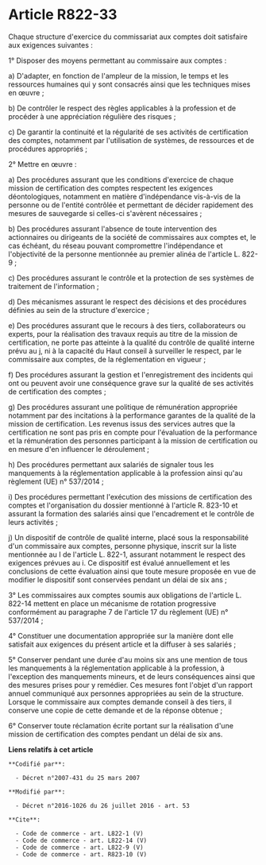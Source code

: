 # Article R822-33

Chaque structure d'exercice du commissariat aux comptes doit satisfaire aux exigences suivantes : 

1° Disposer des moyens permettant au commissaire aux comptes : 

a) D'adapter, en fonction de l'ampleur de la mission, le temps et les ressources humaines qui y sont consacrés ainsi que les
techniques mises en œuvre ; 

b) De contrôler le respect des règles applicables à la profession et de procéder à une appréciation régulière des risques ; 

c) De garantir la continuité et la régularité de ses activités de certification des comptes, notamment par l'utilisation de
systèmes, de ressources et de procédures appropriés ; 

2° Mettre en œuvre : 

a) Des procédures assurant que les conditions d'exercice de chaque mission de certification des comptes respectent les
exigences déontologiques, notamment en matière d'indépendance vis-à-vis de la personne ou de l'entité contrôlée et permettant
de décider rapidement des mesures de sauvegarde si celles-ci s'avèrent nécessaires ; 

b) Des procédures assurant l'absence de toute intervention des actionnaires ou dirigeants de la société de commissaires aux
comptes et, le cas échéant, du réseau pouvant compromettre l'indépendance et l'objectivité de la personne mentionnée au
premier alinéa de l'article L. 822-9 ; 

c) Des procédures assurant le contrôle et la protection de ses systèmes de traitement de l'information ; 

d) Des mécanismes assurant le respect des décisions et des procédures définies au sein de la structure d'exercice ; 

e) Des procédures assurant que le recours à des tiers, collaborateurs ou experts, pour la réalisation des travaux requis au
titre de la mission de certification, ne porte pas atteinte à la qualité du contrôle de qualité interne prévu au j, ni à la
capacité du Haut conseil à surveiller le respect, par le commissaire aux comptes, de la réglementation en vigueur ; 

f) Des procédures assurant la gestion et l'enregistrement des incidents qui ont ou peuvent avoir une conséquence grave sur la
qualité de ses activités de certification des comptes ; 

g) Des procédures assurant une politique de rémunération appropriée notamment par des incitations à la performance garantes
de la qualité de la mission de certification. Les revenus issus des services autres que la certification ne sont pas pris en
compte pour l'évaluation de la performance et la rémunération des personnes participant à la mission de certification ou en
mesure d'en influencer le déroulement ; 

h) Des procédures permettant aux salariés de signaler tous les manquements à la réglementation applicable à la profession
ainsi qu'au règlement (UE) n° 537/2014 ; 

i) Des procédures permettant l'exécution des missions de certification des comptes et l'organisation du dossier mentionné à
l'article R. 823-10 et assurant la formation des salariés ainsi que l'encadrement et le contrôle de leurs activités ; 

j) Un dispositif de contrôle de qualité interne, placé sous la responsabilité d'un commissaire aux comptes, personne
physique, inscrit sur la liste mentionnée au I de l'article L. 822-1, assurant notamment le respect des exigences prévues au
i. Ce dispositif est évalué annuellement et les conclusions de cette évaluation ainsi que toute mesure proposée en vue de
modifier le dispositif sont conservées pendant un délai de six ans ; 

3° Les commissaires aux comptes soumis aux obligations de l'article L. 822-14 mettent en place un mécanisme de rotation
progressive conformément au paragraphe 7 de l'article 17 du règlement (UE) n° 537/2014 ; 

4° Constituer une documentation appropriée sur la manière dont elle satisfait aux exigences du présent article et la diffuser
à ses salariés ; 

5° Conserver pendant une durée d'au moins six ans une mention de tous les manquements à la réglementation applicable à la
profession, à l'exception des manquements mineurs, et de leurs conséquences ainsi que des mesures prises pour y remédier. Ces
mesures font l'objet d'un rapport annuel communiqué aux personnes appropriées au sein de la structure. Lorsque le commissaire
aux comptes demande conseil à des tiers, il conserve une copie de cette demande et de la réponse obtenue ; 

6° Conserver toute réclamation écrite portant sur la réalisation d'une mission de certification des comptes pendant un délai
de six ans.

**Liens relatifs à cet article**

	**Codifié par**:

	  - Décret n°2007-431 du 25 mars 2007

	**Modifié par**:

	  - Décret n°2016-1026 du 26 juillet 2016 - art. 53

	**Cite**:

	  - Code de commerce - art. L822-1 (V)
	  - Code de commerce - art. L822-14 (V)
	  - Code de commerce - art. L822-9 (V)
	  - Code de commerce - art. R823-10 (V)
